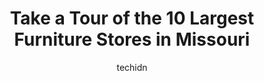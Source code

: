 ---
layout: ampstory
image: https://i0.wp.com/paketmu.com/wp-content/uploads/2023/06/bahrs-furniture-0-in-missouri-1686367603.jpeg?resize=640,853
author: techidn
featured: false
description: Explore the diverse Furniture Store scene in Missouri, home to an incredible selection of 10 establishments catering to every taste. Whether youre in search of iconic favorites or undiscove
title: Take a Tour of the 10 Largest Furniture Stores in Missouri
cover:
   title: Take a Tour of the 10 Largest Furniture Stores in Missouri
   subtitle: RICKPATE
   background: https://paketmu.com/wp-content/uploads/2023/06/bahrs-furniture-0-in-missouri-1686367603.jpeg

pages: 
 - layout: thirds
   top: <h1>#1 Bobs Discount Furniture and Mattress Store</h1>
   bottom: "<p>1st time using Bobs & NEVER will I buy anything from them again!!HORRIBLE experience for my family & I. Brought a Grey kitchen table set which took 2 1/2 months to get</p>"
   background: https://paketmu.com/wp-content/uploads/2023/06/bahrs-furniture-1-in-missouri-1686367604.jpeg
   backgroundblur: true
 - layout: thirds
   top: <h1>#2 Ashley Store</h1>
   bottom: "<p>UPDATE After Delivery.... Furniture was delivered, delivery guys were great.  Unfortunately one of the back on the love seat has a 6 inch scratch in it, and the controls </p>"
   background: https://paketmu.com/wp-content/uploads/2023/06/bahrs-furniture-2-in-missouri-1686367605.png
   cta:
      link: https://paketmu.com/take-a-tour-of-the-10-largest-furniture-stores-in-missouri/
      text: Take a Tour of the 10 Largest Furniture Stores in Missouri
 - layout: thirds
   top: <h1>#3 Slumberland Furniture</h1>
   bottom: "<p>Fabulous experience. Lisa was nice out the gate, but I blew her off initially because the first piece of furniture I saw was SEVEN THOUSAND DOLLARS!  I assumed there was </p>"
   background: https://paketmu.com/wp-content/uploads/2023/06/bahrs-furniture-3-in-missouri-1686367607.jpeg
   cta:
      link: https://paketmu.com/take-a-tour-of-the-10-largest-furniture-stores-in-missouri/
      text: Take a Tour of the 10 Largest Furniture Stores in Missouri
 - layout: thirds
   top: <h1>#4 Slumberland Furniture</h1>
   bottom: "<p>2101 Barrett Station Rd, Des Peres, MO 63131, United States</p>"
   background: https://images.unsplash.com/photo-1567360425618-1594206637d2?ixlib=rb-4.0.3&ixid=MnwxMjA3fDB8MHxwaG90by1wYWdlfHx8fGVufDB8fHx8&auto=format&fit=crop&w=640&h=853&q=80
   cta:
      link: https://paketmu.com/take-a-tour-of-the-10-largest-furniture-stores-in-missouri/
      text: Take a Tour of the 10 Largest Furniture Stores in Missouri
 - layout: thirds
   top: <h1>#5 Arwoods Furniture & Mattress - Missouris LARGEST Furniture Store</h1>
   bottom: "<p>801 Pride Ave, Warrensburg, MO 64093, United States</p>"
   background: https://images.unsplash.com/photo-1604871000636-074fa5117945?ixlib=rb-4.0.3&ixid=MnwxMjA3fDB8MHxwaG90by1wYWdlfHx8fGVufDB8fHx8&auto=format&fit=crop&w=640&h=853&q=80
   cta:
      link: https://paketmu.com/take-a-tour-of-the-10-largest-furniture-stores-in-missouri/
      text: Take a Tour of the 10 Largest Furniture Stores in Missouri
 - layout: thirds
   top: <h1>#6 American Freight (Formerly FFO Home) - Furniture, Mattress, Appliance</h1>
   bottom: "<p>6721 US-54 Expy, Osage Beach, MO 65065, United States</p>"
   background: https://images.unsplash.com/photo-1549241520-425e3dfc01cb?ixlib=rb-4.0.3&ixid=MnwxMjA3fDB8MHxwaG90by1wYWdlfHx8fGVufDB8fHx8&auto=format&fit=crop&w=640&h=853&q=80
   cta:
      link: https://paketmu.com/take-a-tour-of-the-10-largest-furniture-stores-in-missouri/
      text: Take a Tour of the 10 Largest Furniture Stores in Missouri
 - layout: thirds
   top: <h1>#7 Mueller Furniture</h1>
   bottom: "<p>9 Fountain Grass Dr, Lake St Louis, MO 63367, United States</p>"
   background: https://images.unsplash.com/photo-1510906594845-bc082582c8cc?ixlib=rb-4.0.3&ixid=MnwxMjA3fDB8MHxwaG90by1wYWdlfHx8fGVufDB8fHx8&auto=format&fit=crop&w=640&h=853&q=80
   cta:
      link: https://paketmu.com/take-a-tour-of-the-10-largest-furniture-stores-in-missouri/
      text: Take a Tour of the 10 Largest Furniture Stores in Missouri
 - layout: thirds
   middle: Continue reading...
   background: https://images.unsplash.com/photo-1632260260864-caf7fde5ec36?ixlib=rb-4.0.3&ixid=MnwxMjA3fDB8MHxwaG90by1wYWdlfHx8fGVufDB8fHx8&auto=format&fit=crop&w=640&h=853&q=80
   cta:
      link: https://paketmu.com/take-a-tour-of-the-10-largest-furniture-stores-in-missouri/
      text: Take a Tour of the 10 Largest Furniture Stores in Missouri
      
---